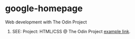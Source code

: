 google-homepage
===============

Web development with The Odin Project


1. SEE: Project: HTML/CSS @ The Odin Project  [example link](http://www.theodinproject.com/web-development-101/html-css?ref=lnav "Project: HTML/CSS @ The Odin Project").
